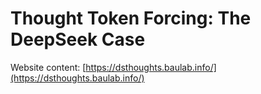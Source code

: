 # Thought Token Forcing: The DeepSeek Case

Website content: [https://dsthoughts.baulab.info/](https://dsthoughts.baulab.info/)
